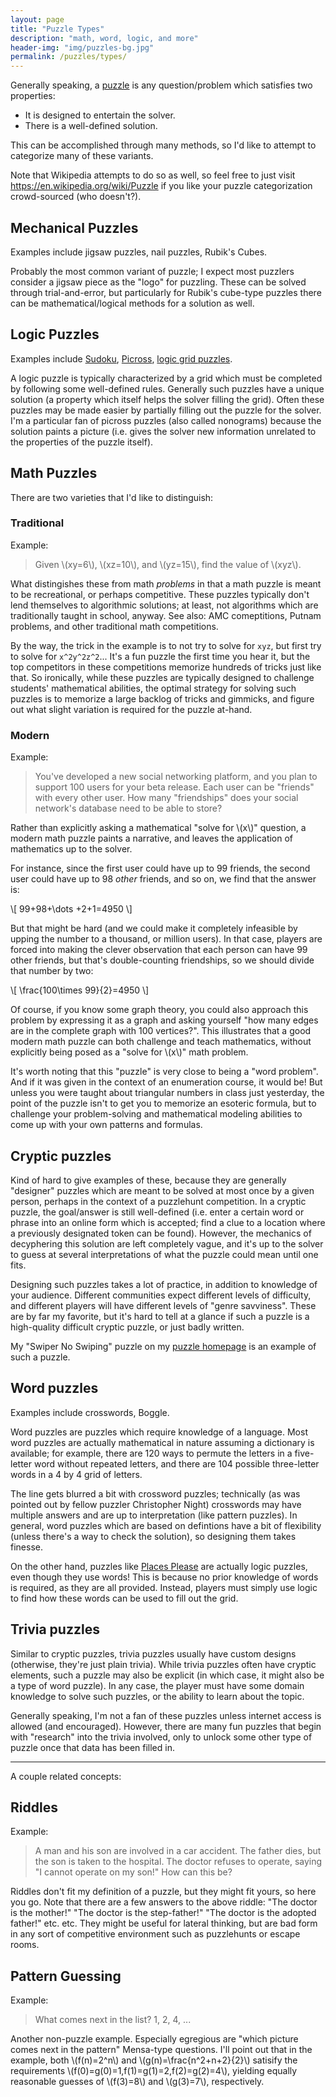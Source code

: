 ```yaml
---
layout: page
title: "Puzzle Types"
description: "math, word, logic, and more"
header-img: "img/puzzles-bg.jpg"
permalink: /puzzles/types/
---
```



Generally speaking, a [puzzle](/puzzles/)
is any question/problem which satisfies two properties:

* It is designed to entertain the solver.
* There is a well-defined solution.

This can be accomplished through many methods, so I'd like to attempt to categorize
many of these variants.

Note that Wikipedia attempts to do so as well, so feel free to just
visit <https://en.wikipedia.org/wiki/Puzzle> if you like your puzzle categorization
crowd-sourced (who doesn't?).

## Mechanical Puzzles

Examples include jigsaw puzzles, nail puzzles, Rubik's Cubes.

Probably the most common variant of puzzle; I expect most puzzlers consider a
jigsaw piece as the "logo" for puzzling. These can be solved through trial-and-error,
but particularly for Rubik's cube-type puzzles there can be mathematical/logical
methods for a solution as well. 

## Logic Puzzles

Examples include [Sudoku](https://en.wikipedia.org/wiki/Sudoku),
[Picross](https://en.wikipedia.org/wiki/Nonogram),
[logic grid puzzles](https://en.wikipedia.org/wiki/Logic_puzzle#Logic_grid_puzzles).

A logic puzzle is typically characterized by a grid which must be completed by
following some well-defined rules. Generally such puzzles have a unique solution
(a property which itself helps the solver filling the grid). Often these
puzzles may be made easier by partially filling out the puzzle for the solver.
I'm a particular fan of picross puzzles (also called nonograms) because the solution
paints a picture (i.e. gives the solver new information unrelated to the properties
of the puzzle itself).

## Math Puzzles

There are two varieties that I'd like to distinguish:

### Traditional

Example:

> Given \\(xy=6\\), \\(xz=10\\), and \\(yz=15\\), find the value of \\(xyz\\).

What distingishes these from math *problems* in that a math
puzzle is meant to be recreational, or
perhaps competitive. These puzzles typically don't lend themselves to algorithmic
solutions; at least, not algorithms which are traditionally taught in school, anyway.
See also: AMC comeptitions, Putnam problems, and other traditional math competitions.

By the way, the trick in the example is to not try to solve for `xyz`, but first try
to solve for `x^2y^2z^2`... It's a fun puzzle the first time you hear it, but the
top competitors in these competitions memorize hundreds of tricks just like that.
So ironically, while these puzzles are typically designed to challenge students'
mathematical abilities, the optimal strategy for solving such puzzles is to
memorize a large backlog of tricks and gimmicks, and figure out what slight variation
is required for the puzzle at-hand.

### Modern

Example:

> You've developed a new social networking platform, and you plan to support
> 100 users for your beta release. Each user can be "friends" with every other
> user. How many "friendships" does your social network's database need to be
> able to store?

Rather than explicitly asking a mathematical "solve for \\(x\\)" question,
a modern math puzzle paints a narrative, and leaves the application of
mathematics up to the solver. 

For instance, since the first user could have
up to 99 friends, the second user could have up to 98 *other* friends,
and so on, we find that the answer is:

\\[
99+98+\dots +2+1=4950
\\]

But that might be hard (and we could make it completely infeasible by
upping the number to a thousand, or million users).
In that case, players are forced into making the clever observation that 
each person can have 99 other friends, but that's double-counting friendships,
so we should divide that number by two:

\\[
\frac{100\times 99}{2}=4950
\\]

Of course, if you know some graph theory, 
you could also approach this problem by expressing it as a
graph and asking yourself "how many edges are in the complete graph with 100
vertices?". 
This illustrates that a good modern math puzzle can both challenge and teach
mathematics,
without explicitly being posed as a "solve for \\(x\\)"  math problem.

It's worth noting that this "puzzle" is very close to being a "word problem".
And if it was given in the context of an enumeration course, it would be!
But unless you were taught about triangular numbers in class just yesterday,
the point of the puzzle isn't to get you to memorize an esoteric formula,
but to challenge your problem-solving and mathematical modeling abilities
to come up with your own patterns and formulas.

## Cryptic puzzles

Kind of hard to give examples of these, because they are generally "designer" puzzles
which are meant to be solved at most once by a given person, perhaps in the context
of a puzzlehunt competition. In a cryptic puzzle, the goal/answer is still
well-defined (i.e. enter a certain word or phrase into an online form which is
accepted; find a clue to a location where a previously designated token can be found).
However, the mechanics of decyphering this solution are left completely vague,
and it's up to the solver to guess at several interpretations of what the puzzle
could mean until one fits.

Designing such puzzles takes a lot of practice, in addition to knowledge of
your audience. Different communities expect different levels of difficulty,
and different players will have different levels of "genre savviness".
These are by far my favorite, but it's hard to tell at a glance if such a puzzle
is a high-quality difficult cryptic puzzle, or just badly written.

My "Swiper No Swiping" puzzle on my [puzzle homepage](/puzzles/) is an example of such a
puzzle.

## Word puzzles

Examples include crosswords, Boggle.

Word puzzles are puzzles which require knowledge of a language. Most word puzzles are
actually mathematical in nature assuming a dictionary is available; for example,
there are 120 ways to permute the letters in a five-letter word without repeated letters,
and there are 104 possible three-letter words in a 4 by 4 grid of letters.

The line gets blurred a bit with crossword puzzles; technically (as was pointed out
by fellow puzzler Christopher Night) crosswords may have multiple answers and are
up to interpretation (like pattern puzzles). In general, word puzzles which are based
on defintions have a bit of flexibility (unless there's a way to check the solution),
so designing them takes finesse.

On the other hand, puzzles like 
[Places Please](https://www.pennydellpuzzles.com/product.aspx?c=selectedpuzzlespuzzlebooks&p=PLP)
are actually logic puzzles, even though they use words! This is because no prior
knowledge of words is required, as they are all provided. Instead, players must
simply use logic to find how these words can be used to fill out the grid.

## Trivia puzzles

Similar to cryptic puzzles, trivia puzzles usually have custom designs (otherwise,
they're just plain trivia). While trivia puzzles often have cryptic elements, such a puzzle
may also be explicit (in which case, it might also be a type of word puzzle). 
In any case, the player must have some domain knowledge to solve such puzzles,
or the ability to learn about the topic.

Generally speaking, I'm not a fan of these puzzles unless internet access is allowed
(and encouraged). However, there are many fun puzzles that begin with "research"
into the trivia involved, only to unlock some other type of puzzle once that data
has been filled in.

---

A couple related concepts:

## Riddles

Example:

> A man and his son are involved in a car accident. The father dies, but the son
> is taken to the hospital. The doctor refuses to operate, saying "I cannot
> operate on my son!" How can this be?

Riddles don't fit my definition of a puzzle, but they might fit yours,
so here you go. Note that there are a few answers to the above riddle:
"The doctor is the mother!" "The doctor is the step-father!" "The doctor is
the adopted father!" etc. etc. They might be useful for lateral thinking,
but are bad form in any sort of competitive environment such as puzzlehunts
or escape rooms.

## Pattern Guessing

Example:

> What comes next in the list? 1, 2, 4, ...

Another non-puzzle example. Especially egregious are
"which picture comes next in the pattern" Mensa-type questions.
I'll point out that in the example,
both \\(f(n)=2^n\\) and \\(g(n)=\frac{n^2+n+2}{2}\\)
satisify the requirements
\\(f(0)=g(0)=1,f(1)=g(1)=2,f(2)=g(2)=4\\), 
yielding equally reasonable guesses
of \\(f(3)=8\\) and \\(g(3)=7\\), respectively.
